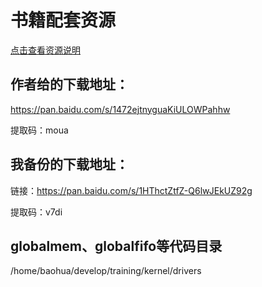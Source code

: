 # 书籍配套资源

[点击查看资源说明](https://mp.weixin.qq.com/s/fuPgpugqJeezBJkn4JfKsQ)

## 作者给的下载地址：
https://pan.baidu.com/s/1472ejtnyguaKiULOWPahhw

提取码：moua


## 我备份的下载地址：

链接：https://pan.baidu.com/s/1HThctZtfZ-Q6lwJEkUZ92g 

提取码：v7di

## globalmem、globalfifo等代码目录
/home/baohua/develop/training/kernel/drivers

